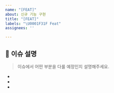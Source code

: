 ```yaml
---
name: "[FEAT]"
about: 신규 기능 구현
title: "[FEAT]"
labels: "\U0001F31F Feat"
assignees: ''

---
```


## 🔎 이슈 설명

> 이슈에서 어떤 부분을 다룰 예정인지 설명해주세요.
*
*
*

